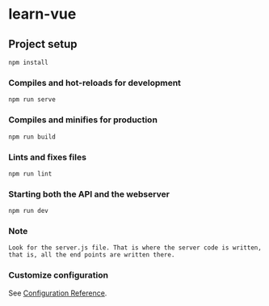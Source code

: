 # learn-vue

## Project setup
```
npm install
```

### Compiles and hot-reloads for development
```
npm run serve
```

### Compiles and minifies for production
```
npm run build
```

### Lints and fixes files
```
npm run lint
```

### Starting both the API and the webserver
```
npm run dev
```
### Note
```
Look for the server.js file. That is where the server code is written, that is, all the end points are written there.
```

### Customize configuration
See [Configuration Reference](https://cli.vuejs.org/config/).
